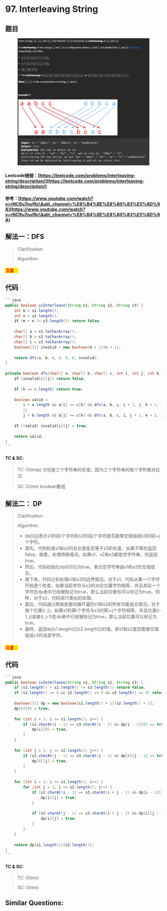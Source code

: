# 97. Interleaving String

## 题目

<figure><img src="../../.gitbook/assets/image.png" alt=""><figcaption></figcaption></figure>

#### Leetcode链接：[https://leetcode.com/problems/interleaving-string/description/](https://leetcode.com/problems/interleaving-string/description/)

#### 参考：[https://www.youtube.com/watch?v=rNC9u7nuf8c\&ab\_channel=%E8%B4%BE%E8%80%83%E5%8D%9A](https://www.youtube.com/watch?v=rNC9u7nuf8c\&ab\_channel=%E8%B4%BE%E8%80%83%E5%8D%9A)

## 解法一：DFS

> Clarification:&#x20;
>
> Algorithm:&#x20;

#### <mark style="color:red;">注意：</mark>

## 代码

````java
```java
public boolean isInterleave(String s1, String s2, String s3) {
    int m = s1.length();
    int n = s2.length();
    if (m + n != s3.length()) return false;

    char[] a = s1.toCharArray();
    char[] b = s2.toCharArray();
    char[] c = s3.toCharArray();
    boolean[][] invalid = new boolean[m + 1][n + 1];

    return dfs(a, b, c, 0, 0, 0, invalid);
}

private boolean dfs(char[] a, char[] b, char[] c, int i, int j, int k, boolean[][] invalid) {
    if (invalid[i][j]) return false;

    if (k == c.length) return true;

    boolean valid = 
        i < a.length && a[i] == c[k] && dfs(a, b, c, i + 1, j, k + 1, invalid) 
        ||
        j < b.length && b[j] == c[k] && dfs(a, b, c, i, j + 1, k + 1, invalid);

    if (!valid) invalid[i][j] = true;

    return valid;
}
```
````

#### TC & SC:&#x20;

> TC: O(mnp) 分别是三个字符串的长度，因为三个字符串的每个字符都对比过
>
> SC: O(mn) boolean数组

## 解法二： DP

> Clarification:&#x20;
>
> Algorithm:&#x20;
>
> * dp\[i]\[j]表示s1的前i个字符和s2的前j个字符是否能够交错组成s3的前i+j个字符。
> * 首先，代码检查s1和s2的总长度是否等于s3的长度，如果不等则返回false。接着，处理特殊情况，如果s1、s2和s3都是空字符串，则返回true。
> * 然后，代码初始化dp\[0]\[0]为true，表示空字符串是s1和s2的交错组合。
> * 接下来，代码分别处理s1和s2的边界情况。对于s1，代码从第一个字符开始逐个检查，如果当前字符与s3的对应位置字符相等，并且其前一个字符在dp表中已经被标记为true，那么当前位置也可以标记为true。同样，对于s2，代码进行类似的处理。
> * 最后，代码通过两层嵌套的循环遍历s1和s2的所有可能组合情况。对于每个位置(i, j)，如果s1的第i个字符与s3的第i+j个字符相等，并且位置(i-1, j)或者(i, j-1)在dp表中已经被标记为true，那么当前位置可以标记为true。
> * 最终，返回dp\[s1.length()]\[s2.length()]的值，即s1和s2是否能够交错组成s3的全部字符。

#### <mark style="color:red;">注意：</mark>

## 代码

````java
```java
public boolean isInterleave(String s1, String s2, String s3) {
    if (s1.length() + s2.length() != s3.length()) return false;
    if (s1.length() == 0 && s2.length() == 0 && s3.length() == 0) return true;

    boolean[][] dp = new boolean[s1.length() + 1][s2.length() + 1];
    dp[0][0] = true;

    for (int i = 1; i <= s1.length(); i++) {
        if (s1.charAt(i - 1) == s3.charAt(i - 1) && dp[i - 1][0] == true) {
            dp[i][0] = true;
        }
    }

    for (int j = 1; j <= s2.length(); j++) {
        if (s2.charAt(j - 1) == s3.charAt(j - 1) && dp[0][j - 1] == true) {
            dp[0][j] = true;
        }
    }

    for (int i = 1; i <= s1.length(); i++) {
        for (int j = 1; j <= s2.length(); j++) {
            if (s1.charAt(i - 1) == s3.charAt(i + j - 1) && dp[i - 1][j]) {
                dp[i][j] = true;
            }

            if (s2.charAt(j - 1) == s3.charAt(i + j - 1) && dp[i][j - 1]) {
                dp[i][j] = true;
            }
        }
    }

    return dp[s1.length()][s2.length()];
}
```
````

#### TC & SC:&#x20;

> TC: O(mn)
>
> SC: O(mn)

## **Similar Questions:**&#x20;
